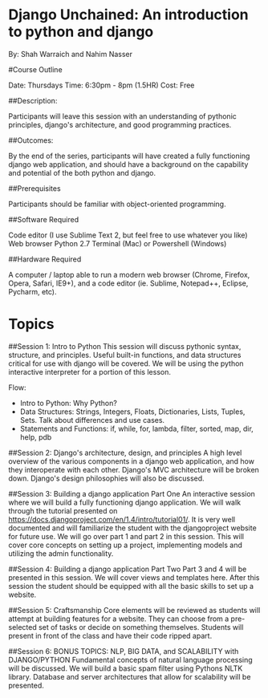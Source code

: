 Django Unchained: An introduction to python and django
======================================
By: Shah Warraich and Nahim Nasser

#Course Outline

Date:   Thursdays
Time:   6:30pm - 8pm (1.5HR)
Cost:   Free

##Description:

Participants will leave this session with an understanding of pythonic principles, django's architecture, and good programming practices.

##Outcomes:

By the end of the series, participants will have created a fully functioning django web application, and should have a background on the capability and potential of the both python and django.

##Prerequisites

Participants should be familiar with object-oriented programming.

##Software Required

Code editor (I use Sublime Text 2, but feel free to use whatever you like)
Web browser
Python 2.7
Terminal (Mac) or Powershell (Windows)

##Hardware Required

A computer / laptop able to run a modern web browser (Chrome, Firefox, Opera, Safari, IE9+), and a code editor (ie. Sublime, Notepad++, Eclipse, Pycharm, etc).

Topics
========================

##Session 1: Intro to Python
This session will discuss pythonic syntax, structure, and principles. Useful built-in functions, and data structures critical for use with django will be covered. We will be using the python interactive interpreter for a portion of this lesson.

Flow:

* Intro to Python: Why Python?
* Data Structures: Strings, Integers, Floats, Dictionaries, Lists, Tuples, Sets. Talk about differences and use cases.
* Statements and Functions: if, while, for, lambda, filter, sorted, map, dir, help, pdb

##Session 2: Django's architecture, design, and principles
A high level overview of the various components in a django web application, and how they interoperate with each other. Django's MVC architecture will be broken down. Django's design philosophies will also be discussed.

##Session 3: Building a django application Part One
An interactive session where we will build a fully functioning django application. We will walk through the tutorial presented on https://docs.djangoproject.com/en/1.4/intro/tutorial01/. It is very well documented and will familiarize the student with the djangoproject website for future use. We will go over part 1 and part 2 in this session. This will cover core concepts on setting up a project, implementing models and utilizing the admin functionality.

##Session 4: Building a django application Part Two
Part 3 and 4 will be presented in this session. We will cover views and templates here. After this session the student should be equipped with all the basic skills to set up a website.

##Session 5: Craftsmanship
Core elements will be reviewed as students will attempt at building features for a website. They can choose from a pre-selected set of tasks or decide on something themselves. Students will present in front of the class and have their code ripped apart.

##Session 6: BONUS TOPICS: NLP, BIG DATA, and SCALABILITY with DJANGO/PYTHON
Fundamental concepts of natural language processing will be discussed. We will build a basic spam filter using Pythons NLTK library.
Database and server architectures that allow for scalability will be presented.
